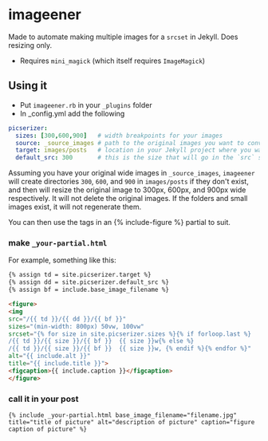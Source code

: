 # imageener

Made to automate making multiple images for a `srcset` in Jekyll. Does resizing only.

* Requires `mini_magick` (which itself requires `ImageMagick`)

## Using it

* Put `imageener.rb` in your `_plugins` folder
* In _config.yml add the following

~~~ yaml
picserizer:
  sizes: [300,600,900]   # width breakpoints for your images
  source: _source_images # path to the original images you want to convert
  target: images/posts   # location in your Jekyll project where you want the images to end up
  default_src: 300       # this is the size that will go in the `src` section for browsers that don't do `srcset`
~~~

Assuming you have your original wide images in `_source_images`, `imageener` will create directories `300`, `600`, and `900` in `images/posts` if they don't exist, and then will resize the original image to 300px, 600px, and 900px wide respectively. It will not delete the original images. If the folders and small images exist, it will not regenerate them.

You can then use the tags in an {% include-figure %} partial to suit.

### make `_your-partial.html`

For example, something like this:

~~~ html
{% assign td = site.picserizer.target %}
{% assign dd = site.picserizer.default_src %}
{% assign bf = include.base_image_filename %}

<figure>
<img
src="/{{ td }}/{{ dd }}/{{ bf }}"
sizes="(min-width: 800px) 50vw, 100vw"
srcset="{% for size in site.picserizer.sizes %}{% if forloop.last %}
/{{ td }}/{{ size }}/{{ bf }}  {{ size }}w{% else %}
/{{ td }}/{{ size }}/{{ bf }}  {{ size }}w, {% endif %}{% endfor %}"
alt="{{ include.alt }}"
title="{{ include.title }}">
<figcaption>{{ include.caption }}</figcaption>
</figure>
~~~

### call it in your post

`{% include _your-partial.html base_image_filename="filename.jpg"
title="title of picture" alt="description of picture"
caption="figure caption of picture" %}`
